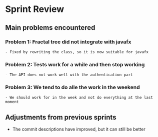 # Sprint Review

## Main problems encountered

### Problem 1: Fractal tree did not integrate with javafx
    - Fixed by rewriting the class, so it is now suitable for javafx
### Problem 2: Tests work for a while and then stop working
    - The API does not work well with the authentication part
### Problem 3: We tend to do alle the work in the weekend
    - We should work for in the week and not do everything at the last moment
    
    

## Adjustments from previous sprints
- The commit descriptions have improved, but it can still be better